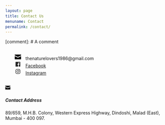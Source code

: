 ```yaml
---
layout: page
title: Contact Us
menuname: Contact
permalink: /contact/
---
```


[comment]: # A comment

<div class="col-md-12" style="margin: 30px">
<img src="/assets/imgs/svg/envelope-closed.svg" style="width: 20px; margin-right:10px">
 thenaturelovers1986@gmail.com
<br style="margin: 10px;" />
<img src="/assets/imgs/facebook.svg" style="width: 20px; margin-right:10px">
<a href="https://www.facebook.com/groups/127835447230299/">Facebook</a>
<br style="margin: 10px;" />
<img src="/assets/imgs/instagram.svg" style="width: 20px; margin-right:10px">
<a href="https://instagram.com">Instagram</a>
</div>


![email](/assets/imgs/svg/envelope-closed.svg "email")

##### Contact Address
89/659, M.H.B. Colony, Western Express Highway, Dindoshi, Malad (East), Mumbai -
400 097.
